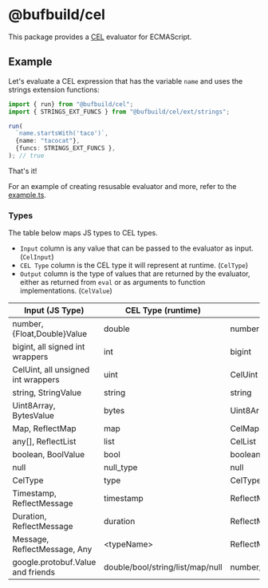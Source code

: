 # @bufbuild/cel

This package provides a [CEL](https://cel.dev) evaluator for ECMAScript.

## Example

Let's evaluate a CEL expression that has the variable `name` and uses the strings extension functions:

```ts
import { run} from "@bufbuild/cel";
import { STRINGS_EXT_FUNCS } from "@bufbuild/cel/ext/strings";

run(
  `name.startsWith('taco')`,
  {name: "tacocat"},
  {funcs: STRINGS_EXT_FUNCS },
); // true
```

That's it!

For an example of creating resusable evaluator and more, refer to the [example.ts](https://github.com/bufbuild/cel-es/blob/main/packages/example/src/example.ts).

### Types

The table below maps JS types to CEL types.

- `Input` column is any value that can be passed to the evaluator as input. (`CelInput`)
- `CEL Type` column is the CEL type it will represent at runtime. (`CelType`)
- `Output` column is the type of values that are returned by the evaluator, either as returned from `eval` or as arguments to function implementations. (`CelValue`)

| Input (JS Type) | CEL Type (runtime) | Output (JS Type) |
| --- | --- | --- |
| number, {Float,Double}Value | double | number |
| bigint, all signed int wrappers | int | bigint |
| CelUint, all unsigned int wrappers | uint | CelUint |
| string, StringValue | string | string |
| Uint8Array, BytesValue | bytes | Uint8Array |
| Map, ReflectMap | map | CelMap |
| any[], ReflectList | list | CelList |
| boolean, BoolValue | bool | boolean |
| null | null_type | null |
| CelType | type | CelType |
| Timestamp, ReflectMessage | timestamp | ReflectMessage |
| Duration, ReflectMessage | duration | ReflectMessage |
| Message, ReflectMessage, Any | \<typeName> | ReflectMessage |
| google.protobuf.Value and friends | double/bool/string/list/map/null | number/boolean/string/CelList/CelMap |
